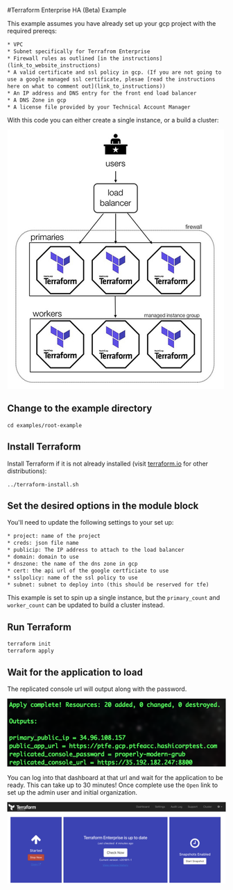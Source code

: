 #Terraform Enterprise HA (Beta) Example

This example assumes you have already set up your gcp project with the required prereqs:

	* VPC
	* Subnet specifically for Terrafrom Enterprise
	* Firewall rules as outlined [in the instructions](link_to_website_instructions)
	* A valid certificate and ssl policy in gcp. (If you are not going to use a google managed ssl certificate, plesae [read the instructions here on what to comment out](link_to_instructions))
	* An IP address and DNS entry for the front end load balancer
	* A DNS Zone in gcp
	* A license file provided by your Technical Account Manager

With this code you can either create a single instance, or a build a cluster:

![basic architecture diagram](tfeha_basic_diagram.jpg)

## Change to the example directory

```
cd examples/root-example
```

## Install Terraform

Install Terraform if it is not already installed (visit [terraform.io](https://terraform.io) for other distributions):

```
../terraform-install.sh
```

## Set the desired options in the module block

You'll need to update the following settings to your set up:

	* project: name of the project
	* creds: json file name
	* publicip: The IP address to attach to the load balancer
	* domain: domain to use
	* dnszone: the name of the dns zone in gcp
	* cert: the api url of the google certficiate to use
	* sslpolicy: name of the ssl policy to use
	* subnet: subnet to deploy into (this should be reserved for tfe)

 This example is set to spin up a single instance, but the `primary_count` and `worker_count` can be updated to build a cluster instead.  

## Run Terraform
```
terraform init
terraform apply
```

## Wait for the application to load

The replicated console url will output along with the password. 

![output](output_example.png)

You can log into that dashboard at that url and wait for the application to be ready. This can take up to 30 minutes! Once complete use the `Open` link to set up the admin user and initial organization. 

![application started](app_started.png)